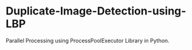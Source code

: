 # Duplicate-Image-Detection-using-LBP

Parallel Processing using ProcessPoolExecutor Library in Python.
